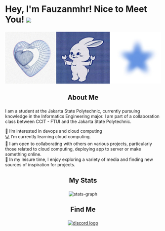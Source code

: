 # Hey, I'm Fauzanmhr! Nice to Meet You! <img src="https://raw.githubusercontent.com/MartinHeinz/MartinHeinz/master/wave.gif" width="30px">

###

<div align="center">
  <img height="" src="https://github.com/Fauzanmhr/Fauzanmhr/blob/main/banner.jpg?raw=true"  />
</div>

###

<h2 align="center">About Me</h2>

###
I am a student at the Jakarta State Polytechnic, currently pursuing knowledge in the Informatics Engineering major. I am part of a collaboration class between CCIT - FTUI and the Jakarta State Polytechnic.

🤖 I’m interested in devops and cloud computing \
💻 I’m currently learning cloud computing. \
🤝 I am open to collaborating with others on various projects, particularly those related to cloud computing, deploying app to server or make something online. \
🌟 In my leisure time, I enjoy exploring a variety of media and finding new sources of inspiration for projects.
###

<h2 align="center">My Stats</h2>

###

<div align="center">
  <img src="http://github-profile-summary-cards.vercel.app/api/cards/profile-details?username=fauzanmhr&theme=nord_dark" width=750 alt="stats-graph"/>
</div>

###


<h2 align="center">Find Me</h2>

###

<div align="center">
  <a href="https://www.linkedin.com/in/fauzanmhr/" target="_blank" rel="noopener noreferrer"> <img src="https://img.shields.io/badge/LinkedIn-0077B5?style=for-the-badge&logo=linkedin&logoColor=white" height="40" alt="discord logo"  /></a>
</div>

###
